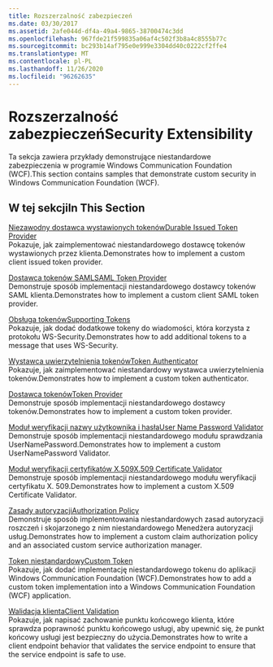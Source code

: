 ```yaml
---
title: Rozszerzalność zabezpieczeń
ms.date: 03/30/2017
ms.assetid: 2afe044d-df4a-49a4-9865-38700474c3dd
ms.openlocfilehash: 967fde21f599835a06af4c502f3b8a4c8555b77c
ms.sourcegitcommit: bc293b14af795e0e999e3304dd40c0222cf2ffe4
ms.translationtype: MT
ms.contentlocale: pl-PL
ms.lasthandoff: 11/26/2020
ms.locfileid: "96262635"
---
```

# <a name="security-extensibility"></a><span data-ttu-id="69c18-102">Rozszerzalność zabezpieczeń</span><span class="sxs-lookup"><span data-stu-id="69c18-102">Security Extensibility</span></span>

<span data-ttu-id="69c18-103">Ta sekcja zawiera przykłady demonstrujące niestandardowe zabezpieczenia w programie Windows Communication Foundation (WCF).</span><span class="sxs-lookup"><span data-stu-id="69c18-103">This section contains samples that demonstrate custom security in Windows Communication Foundation (WCF).</span></span>  
  
## <a name="in-this-section"></a><span data-ttu-id="69c18-104">W tej sekcji</span><span class="sxs-lookup"><span data-stu-id="69c18-104">In This Section</span></span>  

 [<span data-ttu-id="69c18-105">Niezawodny dostawca wystawionych tokenów</span><span class="sxs-lookup"><span data-stu-id="69c18-105">Durable Issued Token Provider</span></span>](durable-issued-token-provider.md)  
 <span data-ttu-id="69c18-106">Pokazuje, jak zaimplementować niestandardowego dostawcę tokenów wystawionych przez klienta.</span><span class="sxs-lookup"><span data-stu-id="69c18-106">Demonstrates how to implement a custom client issued token provider.</span></span>  
  
 [<span data-ttu-id="69c18-107">Dostawca tokenów SAML</span><span class="sxs-lookup"><span data-stu-id="69c18-107">SAML Token Provider</span></span>](saml-token-provider.md)  
 <span data-ttu-id="69c18-108">Demonstruje sposób implementacji niestandardowego dostawcy tokenów SAML klienta.</span><span class="sxs-lookup"><span data-stu-id="69c18-108">Demonstrates how to implement a custom client SAML token provider.</span></span>  
  
 [<span data-ttu-id="69c18-109">Obsługa tokenów</span><span class="sxs-lookup"><span data-stu-id="69c18-109">Supporting Tokens</span></span>](supporting-tokens.md)  
 <span data-ttu-id="69c18-110">Pokazuje, jak dodać dodatkowe tokeny do wiadomości, która korzysta z protokołu WS-Security.</span><span class="sxs-lookup"><span data-stu-id="69c18-110">Demonstrates how to add additional tokens to a message that uses WS-Security.</span></span>  
  
 [<span data-ttu-id="69c18-111">Wystawca uwierzytelnienia tokenów</span><span class="sxs-lookup"><span data-stu-id="69c18-111">Token Authenticator</span></span>](token-authenticator.md)  
 <span data-ttu-id="69c18-112">Pokazuje, jak zaimplementować niestandardowy wystawca uwierzytelnienia tokenów.</span><span class="sxs-lookup"><span data-stu-id="69c18-112">Demonstrates how to implement a custom token authenticator.</span></span>  
  
 [<span data-ttu-id="69c18-113">Dostawca tokenów</span><span class="sxs-lookup"><span data-stu-id="69c18-113">Token Provider</span></span>](token-provider.md)  
 <span data-ttu-id="69c18-114">Demonstruje sposób implementacji niestandardowego dostawcy tokenów.</span><span class="sxs-lookup"><span data-stu-id="69c18-114">Demonstrates how to implement a custom token provider.</span></span>  
  
 [<span data-ttu-id="69c18-115">Moduł weryfikacji nazwy użytkownika i hasła</span><span class="sxs-lookup"><span data-stu-id="69c18-115">User Name Password Validator</span></span>](user-name-password-validator.md)  
 <span data-ttu-id="69c18-116">Demonstruje sposób implementacji niestandardowego modułu sprawdzania UserNamePassword.</span><span class="sxs-lookup"><span data-stu-id="69c18-116">Demonstrates how to implement a custom UserNamePassword Validator.</span></span>  
  
 [<span data-ttu-id="69c18-117">Moduł weryfikacji certyfikatów X.509</span><span class="sxs-lookup"><span data-stu-id="69c18-117">X.509 Certificate Validator</span></span>](x-509-certificate-validator.md)  
 <span data-ttu-id="69c18-118">Demonstruje sposób implementacji niestandardowego modułu weryfikacji certyfikatu X. 509.</span><span class="sxs-lookup"><span data-stu-id="69c18-118">Demonstrates how to implement a custom X.509 Certificate Validator.</span></span>  
  
 [<span data-ttu-id="69c18-119">Zasady autoryzacji</span><span class="sxs-lookup"><span data-stu-id="69c18-119">Authorization Policy</span></span>](authorization-policy.md)  
 <span data-ttu-id="69c18-120">Demonstruje sposób implementowania niestandardowych zasad autoryzacji roszczeń i skojarzonego z nim niestandardowego Menedżera autoryzacji usług.</span><span class="sxs-lookup"><span data-stu-id="69c18-120">Demonstrates how to implement a custom claim authorization policy and an associated custom service authorization manager.</span></span>  
  
 [<span data-ttu-id="69c18-121">Token niestandardowy</span><span class="sxs-lookup"><span data-stu-id="69c18-121">Custom Token</span></span>](custom-token.md)  
 <span data-ttu-id="69c18-122">Pokazuje, jak dodać implementację niestandardowego tokenu do aplikacji Windows Communication Foundation (WCF).</span><span class="sxs-lookup"><span data-stu-id="69c18-122">Demonstrates how to add a custom token implementation into a Windows Communication Foundation (WCF) application.</span></span>  
  
 [<span data-ttu-id="69c18-123">Walidacja klienta</span><span class="sxs-lookup"><span data-stu-id="69c18-123">Client Validation</span></span>](client-validation.md)  
 <span data-ttu-id="69c18-124">Pokazuje, jak napisać zachowanie punktu końcowego klienta, które sprawdza poprawność punktu końcowego usługi, aby upewnić się, że punkt końcowy usługi jest bezpieczny do użycia.</span><span class="sxs-lookup"><span data-stu-id="69c18-124">Demonstrates how to write a client endpoint behavior that validates the service endpoint to ensure that the service endpoint is safe to use.</span></span>

